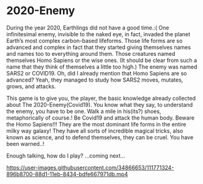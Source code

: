 # 2020-Enemy
During the year 2020, Earthlings did not have a good time.:( One infinitesimal enemy, invisible to the naked eye, in fact, invaded the planet Earth’s most complex carbon-based lifeforms. Those life forms are so advanced and complex in fact that they started giving themselves names and names too to everything around them. Those creatures named themselves Homo Sapiens or the wise ones. (It should be clear from such a name that they think of themselves a little too high.) The enemy was named SARS2 or COVID19. Oh, did I already mention that Homo Sapiens are so advanced? Yeah, they managed to study how SARS2 moves, mutates, grows, and attacks. 

This game is to give you, the player, the basic knowledge already collected about The 2020-Enemy(Covid19). You know what they say, to understand the enemy, you have to be one. Walk a mile in his(its?) shoes, metaphorically of course.! Be Covid19 and attack the human body. Beware the Homo Sapiens!!! They are the most dominant life forms in the entire milky way galaxy! They have all sorts of incredible magical tricks, also known as science, and to defend themselves, they can be cruel. You have been warned..! 

Enough talking, how do I play?
...coming next...



https://user-images.githubusercontent.com/34866653/111771324-896b8700-88d1-11eb-8434-bdfe667971db.mp4

